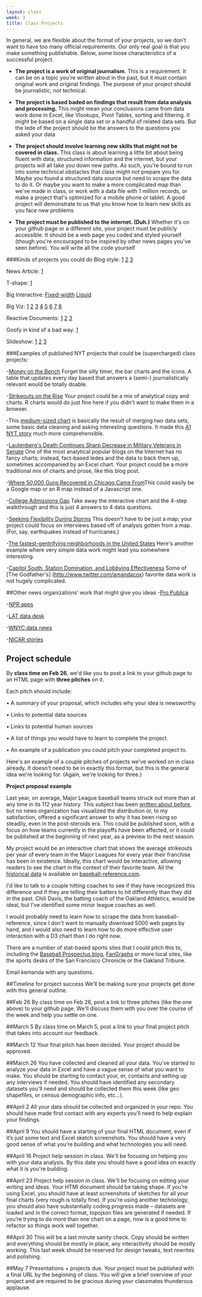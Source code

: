 ```yaml
---
layout: class
week: 3
title: Class Projects
---
```

<style type="text/css">

dt {
  font-weight:bold;
}

dd {
  margin: 5px 0 20px 0;
  padding: 10px 0;
  font-size: 15px;
  line-height: 1.4em;
}

dd.example {
  margin:3px 0;
  padding:3px 0;
}

dd.example a {
  padding-right: 4px;
}

</style>


In general, we are flexible about the format of your projects, so we don't want to have too many official requirements. Our only real goal is that you make something publishable. Below, some loose characteristics of a successful project.

- **The project is a work of original journalism.**
This is a requirement. It can be on a topic you're written about in the past, but it must contain original work and original findings. The purpose of your project should be journalistic, not technical.

- **The project is based baded on findings that result from data analysis and processing.**
  This might mean your conclusions came from data work done in Excel, like Vlookups, Pivot Tables, sorting and filtering. It might be based on a single data set or a handful of related data sets. But the lede of the project should be the answers to the questions you asked your data

- **The project should involve learning new skills that might not be covered in class.** This class is about learning a little bit about being fluent with data, structured information and the internet, but your projects will all take you down new paths. As such, you're bound to run into some technical obstacles that class might not prepare you for. Maybe you found a structured data source but need to scrape the data to do it. Or maybe you want to make a more complicated map than we've made in class, or work with a data file with 1 million records, or make a project that's optimized for a mobile phone or tablet. A good project will demonstrate to us that you know how to learn new skills as you face new problems

- **The project must be published to the internet. (Duh.)** Whether it's on your github page or a different site, your project must be publicly accessible. It should be a web page you coded and styled yourself (though you're encouraged to be inspired by other news pages you've seen before). You will write all the code yourself

###Kinds of projects you could do
Blog style:
[1](http://fivethirtyeight.blogs.nytimes.com/2013/07/09/rubio-is-losing-support-among-republican-voters/)
[2](http://www.washingtonpost.com/blogs/wonkblog/wp/2013/09/26/the-falling-deficit-has-been-a-disaster-for-the-gop/)
[3](http://blog.okcupid.com/index.php/the-biggest-lies-in-online-dating/)

News Article:
[1](http://www.nytimes.com/2013/07/22/business/in-climbing-income-ladder-location-matters.html)

T-shape:
[1](http://flowingdata.com/2013/08/27/in-search-of-food-deserts/)

Big Interactive:
[Fixed-width](http://www.nytimes.com/interactive/2009/11/06/business/economy/unemployment-lines.html)
[Liquid](http://www.nytimes.com/newsgraphics/2013/09/28/eli-manning-milestone/)

Big Viz:
[1](http://news.nationalpost.com/2011/11/19/graphic-the-republican-nomination-race-so-far/)
[2](http://www.nytimes.com/interactive/2012/07/20/us/drought-footprint.html)
[3](http://www.nytimes.com/interactive/2012/10/15/us/politics/swing-history.html)
[4](http://www.radicalcartography.net/index.html?chicagodots)
[5](http://xkcd.com/657/large/)
[6](http://www.nytimes.com/imagepages/2011/04/24/business/20110425_SIZE_graphic.html)
[7](http://www.flickr.com/photos/walkingsf/sets/72157627140310742/)
[8](http://www.flickr.com/photos/walkingsf/sets/72157624209158632/)

Reactive Documents:
[1](http://worrydream.com/LadderOfAbstraction/)
[2](http://worrydream.com/Tangle/)
[3](http://worrydream.com/ExplorableExplanations/)

Goofy in kind of a bad way:
[1](http://thewhyaxis.info/rasmussen/)

Slideshow:
[1](http://www.nytimes.com/interactive/2009/07/02/business/economy/20090705-cycles-graphic.html)
[2](http://www.nytimes.com/interactive/2013/04/16/science/disease-overlap-in-elderly.html)
[3](http://www.businessinsider.com/most-important-charts-in-the-world-q4-2013-10)


###Examples of published NYT projects that could be (supercharged) class projects:

-[Money on the Bench](http://www.nytimes.com/interactive/2013/05/13/sports/baseball/money-on-the-bench.html) Forget the silly timer, the bar charts and the icons. A table that updates every day based that answers a (semi-) journalistically relevant would be totally doable.

-[Strikeouts on the Rise](http://www.nytimes.com/interactive/2013/03/29/sports/baseball/Strikeouts-Are-Still-Soaring.html) Your project could be a mix of analytical copy and charts. R charts would do just fine here if you didn't want to make them in a browser.


-This [medium-sized chart](http://www.nytimes.com/interactive/2012/04/15/us/politics/Access-in-Washington-Rises-With-Donation-Size.html?ref=politics) is basically the result of merging two data sets, some basic data cleaning and asking interesting questions. It made this [A1 NYT story](http://www.nytimes.com/2012/04/15/us/politics/white-house-doors-open-for-big-donors.html?pagewanted=all#p7#h7) much more comprehensible.


-[Lautenberg's Death Continues Sharp Decrease in Military Veterans in Senate](http://fivethirtyeight.blogs.nytimes.com/2013/06/03/with-lautenbergs-death-senate-lacks-a-world-war-ii-veteran) One of the most analytical popular blogs on the Internet has no fancy charts; instead, fact-based ledes and the data to back them up, sometimes accompanied by an Excel chart. Your project could be a more traditional mix of charts and prose, like this blog post.

-[Where 50,000 Guns Recovered in Chicago Came From](http://www.nytimes.com/interactive/2013/01/29/us/where-50000-guns-in-chicago-came-from.html)This could easily be a Google map or an R map instead of a Javascript one.

-[College Admissions Gap](http://www.nytimes.com/interactive/2013/05/07/education/college-admissions-gap.html) Take away the interactive chart and the 4-step walkthrough and this is just 4 answers to 4 data questions.

-[Seeking Flexibility During Storms](http://www.nytimes.com/interactive/2013/05/04/nyregion/seeking-flexibility-during-storms.html?ref=nyregion) This doesn't have to be just a map; your project could focus on interviews based off of analysis gotten from a map. (For, say, earthquakes instead of hurricanes.)


-[The fastest-gentrifying neighborhoods in the United States](http://www.edexcellence.net/commentary/education-gadfly-daily/flypaper/2012/the-fastest-gentrifying-neighborhoods-in-the-united-states.html) Here's another example where very simple data work might lead you somewhere interesting.


-[Capitol South, Station Domination, and Lobbying Effectiveness](http://www.mattglassman.com/?p=2482) Some of [The Godfather's] (http://www.twitter.com/amandacox) favorite data work is not hugely complicated.


##Other news organizations' work that might give you ideas
-[Pro Publica](http://www.propublica.org/tools)

-[NPR apps](http://blog.apps.npr.org)

-[LAT data desk](http://datadesk.latimes.com)

-[WNYC data news](http://datanews.tumblr.com)

-[NICAR stories](http://www.ire.org/resource-center/stories)

## Project schedule

By **class time on Feb 26**, we'd like you to post a link to your github page to an HTML page with **three pitches** on it.

Each pitch should include:

• A summary of your proposal, which includes why your idea is newsworthy

• Links to potential data sources

• Links to potential human sources

• A list of things you would have to learn to complete the project.

• An example of a publication you could pitch your completed project to.

Here's an example of a couple pitches of projects we've worked on in class already. It doesn't need to be in exactly this format, but this is the general idea we're looking for. (Again, we're looking for three.)

**Project proposal example**

Last year, on average, Major League baseball teams struck out more than at any time in its 112 year history. This subject has been [written about before](http://bleacherreport.com/articles/1687201-why-the-single-season-hitter-strikeouts-record-will-be-the-next-to-fall-in-mlb), but no news organization has visualized the distribution or, to my satisfaction, offered a significant answer to why it has been rising so steadily, even in the post-steroids era. This could be published soon, with a focus on how teams currently in the playoffs have been affected, or it could be published at the beginning of next year, as a preview to the next season.

My project would be an interactive chart that shows the average strikeouts per year of every team in the Major Leagues for every year their franchise has been in existence. Ideally, this chart would be interactive, allowing readers to see the chart in the context of their favorite team. All the [historical data](http://www.baseball-reference.com/teams/MIN/2012.shtml) is available on [baseball-reference.com](http://www.baseball-reference.com).

I'd like to talk to a couple hitting coaches to see if they have recognized this difference and if they are telling their batters to hit differently than they did in the past. Chili Davis, the batting coach of the Oakland Athletics, would be ideal, but I've identified some minor league coaches as well.

I would probably need to learn how to scrape the data from baseball-reference, since I don't want to manually download 5000 web pages by hand, and I would also need to learn how to do more effective user interaction with a D3 chart than I do right now.

There are a number of stat-based sports sites that I could pitch this to, including the [Baseball Prospectus blog](http://www.baseballprospectus.com/blog/), [FanGraphs](http://www.fangraphs.com/blogs/) or more local sites, like the sports desks of the San Francisco Chronicle or the Oakland Tribune.


Email kemanda with any questions.


##Timeline for project success
We'll be making sure your projects get done with this general outline.

##Feb 26
By class time on Feb 26, post a link to three pitches (like the one above) to your github page. We'll discuss them with you over the course of the week and help you settle on one.

##March 5
By class time on March 5, post a link to your final project pitch that takes into account our feedback.

##March 12
Your final pitch has been decided. Your project should be approved.

##March 26
You have collected and cleaned all your data. You’ve started to analyze your data in Excel and have a vague sense of what you want to make. You should be starting to contact your, er, contacts and setting up any interviews if needed. You should have identified any secondary datasets you’ll need and should be collected them this week (like geo shapefiles, or census demographic info, etc…).

##April 2
All your data should be collected and organized in your repo. You should have made first contact with any experts you’ll need to help explain your findings.

##April 9
You should have a starting of your final HTML document, even if it’s just some text and Excel sketch screenshots. You should have a very good sense of what you’re building and what technologies you will need.

##April 16
Project help session in class. We'll be focusing on helping you with your data analysis. By this date you should have a good idea on exactly what it is you're building.

##April 23
Project help session in class. We'll be focusing on editing your writing and ideas. Your HTMl document should be taking shape. If you’re using Excel, you should have at least screenshots of sketches for all your final charts (very rough is totally fine). If you’re using another technology, you should also have substantially coding progress made – datasets are loaded and in the correct format, topojson files are generated if needed. If you’re trying to do more than one chart on a page, now is a good time to refactor so things work well together.

##April 30
This will be a last minute sanity check. Copy should be written and everything should be mostly in place, any interactivity should be mostly working. This last week should be reserved for design tweaks, text rewrites and polishing.


##May 7
Presentations + projects due. Your project must be published with a final URL by the beginning of class. You will give a brief overview of your project and are required to be gracious during your classmates thunderous applause.


<!-- By **Date Feb 26**, you should update your pitch page (or make a new one) with your final pitch for your project. Most of you will just edit one of your original pitches and incoporate our feedback from last week, but some of you may need to re-pitch a new idea or two.

Under your pitch, include the following:

• A news angle – why should people read your project?

• A list of human sources that might provide insight or background

• Links to relevant news articles or apps that have already been published that are related to your topic

• A list of possible publications that might be interested in publishing your project

• A list of questions you'd like to ask your data -->


<!--
##Date 1
Your project should be approved, you should have your repo setup and your main dataset downloaded. You’ve started to examine your data in R or Excel or D3, and have a vague sense of what you want to make. You should be starting to contact your, er, contacts and setting up any interviews if needed. You should have identified any secondary datasets you'll need and should be collected them this week (like geo shapefiles, or census demographic info, etc...).

##Date
All your data should be collected and organized in your repo. You should have made first contact with any experts you'll need to help explain your findings. You should have several sketches in Excel or whatever technology you'll use.

##Date
You should have a starting of your final HTML document, even if it's just some text and Excel sketch screenshots. You should have a very good sense of what you're building and what technologies you will need.

##Date
Your HTML document should be taking shape. If your project is mostly text, you should have a strong outline ready with your main findings. If you're making something more visual or technical, you should have made substantial coding progress -- datasets are loaded and in the correct format, topojson files are generated if needed. If you're trying to do more than one chart on a page, now is a good time to refactor so things work well together.

##Date
This will be a last minute sanity check. Everything should be mostly in place, any interactivity should be mostly working. This last week should be reserved for design tweaks, text rewrites and polishing.

##Date
Your project must be published with a final URL by the beginning of class. You will give a brief overview of your project and are required to be gracious during your classmates thunderous applause.


 -->